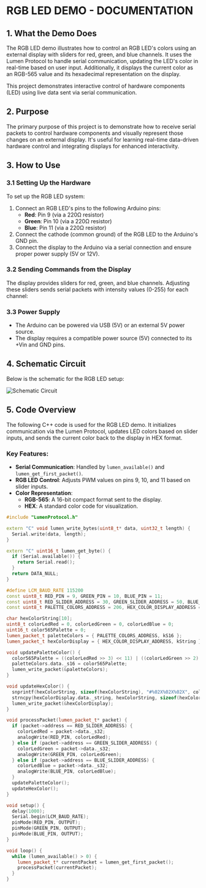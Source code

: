 # RGB LED DEMO - DOCUMENTATION

## 1. What the Demo Does

The RGB LED demo illustrates how to control an RGB LED's colors using an external display with sliders for red, green, and blue channels. It uses the Lumen Protocol to handle serial communication, updating the LED's color in real-time based on user input. Additionally, it displays the current color as an RGB-565 value and its hexadecimal representation on the display.

This project demonstrates interactive control of hardware components (LED) using live data sent via serial communication.

## 2. Purpose

The primary purpose of this project is to demonstrate how to receive serial packets to control hardware components and visually represent those changes on an external display. It's useful for learning real-time data-driven hardware control and integrating displays for enhanced interactivity.

## 3. How to Use

### 3.1 Setting Up the Hardware

To set up the RGB LED system:

1. Connect an RGB LED's pins to the following Arduino pins:
   - **Red**: Pin 9 (via a 220Ω resistor)
   - **Green**: Pin 10 (via a 220Ω resistor)
   - **Blue**: Pin 11 (via a 220Ω resistor)
2. Connect the cathode (common ground) of the RGB LED to the Arduino's GND pin.
3. Connect the display to the Arduino via a serial connection and ensure proper power supply (5V or 12V).

### 3.2 Sending Commands from the Display

The display provides sliders for red, green, and blue channels. Adjusting these sliders sends serial packets with intensity values (0-255) for each channel:

### 3.3 Power Supply

- The Arduino can be powered via USB (5V) or an external 5V power source.
- The display requires a compatible power source (5V) connected to its +Vin and GND pins.

## 4. Schematic Circuit

Below is the schematic for the RGB LED setup:

![Schematic Circuit](led-rgb-demo/schematic-circuit/led-rgb-schematic-circuit.svg)

## 5. Code Overview

The following C++ code is used for the RGB LED demo. It initializes communication via the Lumen Protocol, updates LED colors based on slider inputs, and sends the current color back to the display in HEX format.

### Key Features:
- **Serial Communication**: Handled by `lumen_available()` and `lumen_get_first_packet()`.
- **RGB LED Control**: Adjusts PWM values on pins 9, 10, and 11 based on slider inputs.
- **Color Representation**:
  - **RGB-565**: A 16-bit compact format sent to the display.
  - **HEX**: A standard color code for visualization.

```cpp
#include "LumenProtocol.h"

extern "C" void lumen_write_bytes(uint8_t* data, uint32_t length) {
  Serial.write(data, length);
}

extern "C" uint16_t lumen_get_byte() {
  if (Serial.available()) {
    return Serial.read();
  }
  return DATA_NULL;
}

#define LCM_BAUD_RATE 115200
const uint8_t RED_PIN = 9, GREEN_PIN = 10, BLUE_PIN = 11;
const uint8_t RED_SLIDER_ADDRESS = 30, GREEN_SLIDER_ADDRESS = 50, BLUE_SLIDER_ADDRESS = 40;
const uint8_t PALETTE_COLORS_ADDRESS = 206, HEX_COLOR_DISPLAY_ADDRESS = 200;

char hexColorString[10];
uint8_t colorLedRed = 0, colorLedGreen = 0, colorLedBlue = 0;
uint16_t color565Palette = 0;
lumen_packet_t paletteColors = { PALETTE_COLORS_ADDRESS, kS16 };
lumen_packet_t hexColorDisplay = { HEX_COLOR_DISPLAY_ADDRESS, kString };

void updatePaletteColor() {
  color565Palette = ((colorLedRed >> 3) << 11) | ((colorLedGreen >> 2) << 5) | (colorLedBlue >> 3);
  paletteColors.data._s16 = color565Palette;
  lumen_write_packet(&paletteColors);
}

void updateHexColor() {
  snprintf(hexColorString, sizeof(hexColorString), "#%02X%02X%02X", colorLedRed, colorLedGreen, colorLedBlue);
  strncpy(hexColorDisplay.data._string, hexColorString, sizeof(hexColorDisplay.data._string));
  lumen_write_packet(&hexColorDisplay);
}

void processPacket(lumen_packet_t* packet) {
  if (packet->address == RED_SLIDER_ADDRESS) {
    colorLedRed = packet->data._s32;
    analogWrite(RED_PIN, colorLedRed);
  } else if (packet->address == GREEN_SLIDER_ADDRESS) {
    colorLedGreen = packet->data._s32;
    analogWrite(GREEN_PIN, colorLedGreen);
  } else if (packet->address == BLUE_SLIDER_ADDRESS) {
    colorLedBlue = packet->data._s32;
    analogWrite(BLUE_PIN, colorLedBlue);
  }
  updatePaletteColor();
  updateHexColor();
}

void setup() {
  delay(1000);
  Serial.begin(LCM_BAUD_RATE);
  pinMode(RED_PIN, OUTPUT);
  pinMode(GREEN_PIN, OUTPUT);
  pinMode(BLUE_PIN, OUTPUT);
}

void loop() {
  while (lumen_available() > 0) {
    lumen_packet_t* currentPacket = lumen_get_first_packet();
    processPacket(currentPacket);
  }
}

